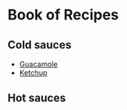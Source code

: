 # Book of Recipes

## Cold sauces
* [Guacamole](guacamole.md)
* [Ketchup](ketchup.md)

## Hot sauces
